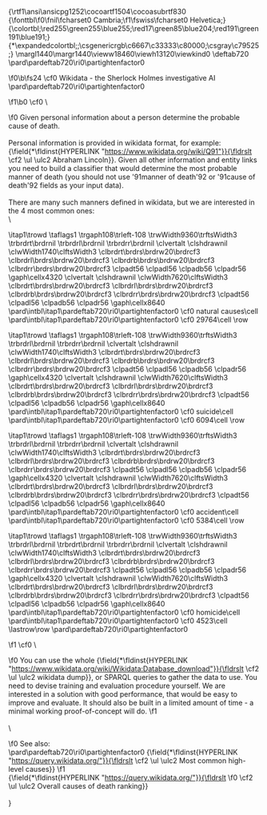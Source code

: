 {\rtf1\ansi\ansicpg1252\cocoartf1504\cocoasubrtf830
{\fonttbl\f0\fnil\fcharset0 Cambria;\f1\fswiss\fcharset0 Helvetica;}
{\colortbl;\red255\green255\blue255;\red17\green85\blue204;\red191\green191\blue191;}
{\*\expandedcolortbl;;\csgenericrgb\c6667\c33333\c80000;\csgray\c79525;}
\margl1440\margr1440\vieww18460\viewh13120\viewkind0
\deftab720
\pard\pardeftab720\ri0\partightenfactor0

\f0\b\fs24 \cf0 Wikidata - the Sherlock Holmes investigative AI\
\pard\pardeftab720\ri0\partightenfactor0

\f1\b0 \cf0 \

\f0 Given personal information about a person determine the probable cause of death.\
\
Personal information is provided in wikidata format, for example: {\field{\*\fldinst{HYPERLINK "https://www.wikidata.org/wiki/Q91"}}{\fldrslt \cf2 \ul \ulc2 Abraham Lincoln}}. Given all other information and entity links you need to build a classifier that would determine the most probable manner of death (you should not use \'91manner of death\'92 or \'91cause of death\'92 fields as your input data).\
\
There are many such manners defined in wikidata, but we are interested in the 4 most common ones:\
\

\itap1\trowd \taflags1 \trgaph108\trleft-108 \trwWidth9360\trftsWidth3 \trbrdrt\brdrnil \trbrdrl\brdrnil \trbrdrr\brdrnil 
\clvertalt \clshdrawnil \clwWidth1740\clftsWidth3 \clbrdrt\brdrs\brdrw20\brdrcf3 \clbrdrl\brdrs\brdrw20\brdrcf3 \clbrdrb\brdrs\brdrw20\brdrcf3 \clbrdrr\brdrs\brdrw20\brdrcf3 \clpadt56 \clpadl56 \clpadb56 \clpadr56 \gaph\cellx4320
\clvertalt \clshdrawnil \clwWidth7620\clftsWidth3 \clbrdrt\brdrs\brdrw20\brdrcf3 \clbrdrl\brdrs\brdrw20\brdrcf3 \clbrdrb\brdrs\brdrw20\brdrcf3 \clbrdrr\brdrs\brdrw20\brdrcf3 \clpadt56 \clpadl56 \clpadb56 \clpadr56 \gaph\cellx8640
\pard\intbl\itap1\pardeftab720\ri0\partightenfactor0
\cf0 natural causes\cell 
\pard\intbl\itap1\pardeftab720\ri0\partightenfactor0
\cf0 29764\cell \row

\itap1\trowd \taflags1 \trgaph108\trleft-108 \trwWidth9360\trftsWidth3 \trbrdrl\brdrnil \trbrdrr\brdrnil 
\clvertalt \clshdrawnil \clwWidth1740\clftsWidth3 \clbrdrt\brdrs\brdrw20\brdrcf3 \clbrdrl\brdrs\brdrw20\brdrcf3 \clbrdrb\brdrs\brdrw20\brdrcf3 \clbrdrr\brdrs\brdrw20\brdrcf3 \clpadt56 \clpadl56 \clpadb56 \clpadr56 \gaph\cellx4320
\clvertalt \clshdrawnil \clwWidth7620\clftsWidth3 \clbrdrt\brdrs\brdrw20\brdrcf3 \clbrdrl\brdrs\brdrw20\brdrcf3 \clbrdrb\brdrs\brdrw20\brdrcf3 \clbrdrr\brdrs\brdrw20\brdrcf3 \clpadt56 \clpadl56 \clpadb56 \clpadr56 \gaph\cellx8640
\pard\intbl\itap1\pardeftab720\ri0\partightenfactor0
\cf0 suicide\cell 
\pard\intbl\itap1\pardeftab720\ri0\partightenfactor0
\cf0 6094\cell \row

\itap1\trowd \taflags1 \trgaph108\trleft-108 \trwWidth9360\trftsWidth3 \trbrdrl\brdrnil \trbrdrr\brdrnil 
\clvertalt \clshdrawnil \clwWidth1740\clftsWidth3 \clbrdrt\brdrs\brdrw20\brdrcf3 \clbrdrl\brdrs\brdrw20\brdrcf3 \clbrdrb\brdrs\brdrw20\brdrcf3 \clbrdrr\brdrs\brdrw20\brdrcf3 \clpadt56 \clpadl56 \clpadb56 \clpadr56 \gaph\cellx4320
\clvertalt \clshdrawnil \clwWidth7620\clftsWidth3 \clbrdrt\brdrs\brdrw20\brdrcf3 \clbrdrl\brdrs\brdrw20\brdrcf3 \clbrdrb\brdrs\brdrw20\brdrcf3 \clbrdrr\brdrs\brdrw20\brdrcf3 \clpadt56 \clpadl56 \clpadb56 \clpadr56 \gaph\cellx8640
\pard\intbl\itap1\pardeftab720\ri0\partightenfactor0
\cf0 accident\cell 
\pard\intbl\itap1\pardeftab720\ri0\partightenfactor0
\cf0 5384\cell \row

\itap1\trowd \taflags1 \trgaph108\trleft-108 \trwWidth9360\trftsWidth3 \trbrdrl\brdrnil \trbrdrt\brdrnil \trbrdrr\brdrnil 
\clvertalt \clshdrawnil \clwWidth1740\clftsWidth3 \clbrdrt\brdrs\brdrw20\brdrcf3 \clbrdrl\brdrs\brdrw20\brdrcf3 \clbrdrb\brdrs\brdrw20\brdrcf3 \clbrdrr\brdrs\brdrw20\brdrcf3 \clpadt56 \clpadl56 \clpadb56 \clpadr56 \gaph\cellx4320
\clvertalt \clshdrawnil \clwWidth7620\clftsWidth3 \clbrdrt\brdrs\brdrw20\brdrcf3 \clbrdrl\brdrs\brdrw20\brdrcf3 \clbrdrb\brdrs\brdrw20\brdrcf3 \clbrdrr\brdrs\brdrw20\brdrcf3 \clpadt56 \clpadl56 \clpadb56 \clpadr56 \gaph\cellx8640
\pard\intbl\itap1\pardeftab720\ri0\partightenfactor0
\cf0 homicide\cell 
\pard\intbl\itap1\pardeftab720\ri0\partightenfactor0
\cf0 4523\cell \lastrow\row
\pard\pardeftab720\ri0\partightenfactor0

\f1 \cf0 \

\f0 You can use the whole {\field{\*\fldinst{HYPERLINK "https://www.wikidata.org/wiki/Wikidata:Database_download"}}{\fldrslt \cf2 \ul \ulc2 wikidata dump}}, or SPARQL queries to gather the data to use. You need to devise training and evaluation procedure yourself. We are interested in a solution with good performance, that would be easy to improve and evaluate. It should also be built in a limited amount of time - a minimal working proof-of-concept will do.
\f1 \
\
\

\f0 See also:\
\pard\pardeftab720\ri0\partightenfactor0
{\field{\*\fldinst{HYPERLINK "https://query.wikidata.org/"}}{\fldrslt \cf2 \ul \ulc2 Most common high-level causes}}
\f1 \
{\field{\*\fldinst{HYPERLINK "https://query.wikidata.org/"}}{\fldrslt 
\f0 \cf2 \ul \ulc2 Overall causes of death ranking}}\
\
}